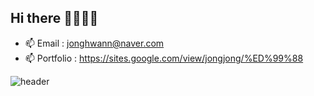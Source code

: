 ## Hi there 👋👋👋👋
- 📫 Email      : jonghwann@naver.com 
- 📫 Portfolio  : https://sites.google.com/view/jongjong/%ED%99%88

![header](https://capsule-render.vercel.app/api?&type=Rounded&color=auto&height=300&section=header&text=Jong%20Hwan&fontSize=110)
